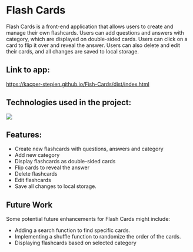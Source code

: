 # Flash Cards
Flash Cards is a front-end application that allows users to create and manage their own flashcards. Users can add questions and answers with category, 
which are displayed on double-sided cards. Users can click on a card to flip it over and reveal the answer. Users can also delete and edit their cards, 
and all changes are saved to local storage.

## Link to app:
https://kacper-stepien.github.io/Fish-Cards/dist/index.html

## Technologies used in the project:
[![](https://skills.thijs.gg/icons?i=html,scss,css,ts,js,webpack,&theme=dark)](https://skills.thijs.gg)


## Features:
- Create new flashcards with questions, answers and category
- Add new category
- Display flashcards as double-sided cards
- Flip cards to reveal the answer
- Delete flashcards
- Edit flashcards
- Save all changes to local storage.

## Future Work
Some potential future enhancements for Flash Cards might include:

- Adding a search function to find specific cards.
- Implementing a shuffle function to randomize the order of the cards.
- Displaying flashcards based on selected category
